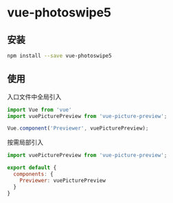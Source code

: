 # vue-photoswipe5

## 安装

```sh
npm install --save vue-photoswipe5
```



## 使用

入口文件中全局引入

```javascript
import Vue from 'vue'
import vuePicturePreview from 'vue-picture-preview';

Vue.component('Previewer', vuePicturePreview);
```

按需局部引入

```javascript
import vuePicturePreview from 'vue-picture-preview';

export default {
  components: {
    Previewer: vuePicturePreview
  }
}
```
